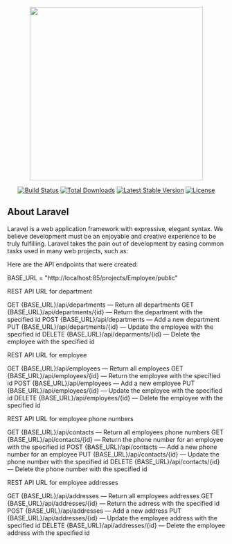 <p align="center"><a href="https://laravel.com" target="_blank"><img src="https://raw.githubusercontent.com/laravel/art/master/logo-lockup/5%20SVG/2%20CMYK/1%20Full%20Color/laravel-logolockup-cmyk-red.svg" width="400"></a></p>

<p align="center">
<a href="https://travis-ci.org/laravel/framework"><img src="https://travis-ci.org/laravel/framework.svg" alt="Build Status"></a>
<a href="https://packagist.org/packages/laravel/framework"><img src="https://poser.pugx.org/laravel/framework/d/total.svg" alt="Total Downloads"></a>
<a href="https://packagist.org/packages/laravel/framework"><img src="https://poser.pugx.org/laravel/framework/v/stable.svg" alt="Latest Stable Version"></a>
<a href="https://packagist.org/packages/laravel/framework"><img src="https://poser.pugx.org/laravel/framework/license.svg" alt="License"></a>
</p>

## About Laravel

Laravel is a web application framework with expressive, elegant syntax. We believe development must be an enjoyable and creative experience to be truly fulfilling. Laravel takes the pain out of development by easing common tasks used in many web projects, such as:


Here are the API endpoints that were created:

BASE_URL = "http://localhost:85/projects/Employee/public"


REST API URL for department

GET {BASE_URL}/api/departments — Return all departments
GET {BASE_URL}/api/departments/{id} — Return the department with the specified id
POST {BASE_URL}/api/departments — Add a new department
PUT {BASE_URL}/api/departments/{id} — Update the employee with the specified id
DELETE {BASE_URL}/api/deparments/{id} — Delete the employee with the specified id

REST API URL for employee

GET {BASE_URL}/api/employees — Return all employees
GET {BASE_URL}/api/employees/{id} — Return the employee with the specified id
POST {BASE_URL}/api/employees — Add a new employee
PUT {BASE_URL}/api/employees/{id} — Update the employee with the specified id
DELETE {BASE_URL}/api/employees/{id} — Delete the employee with the specified id

REST API URL for employee phone numbers

GET {BASE_URL}/api/contacts — Return all employees phone numbers
GET {BASE_URL}/api/contacts/{id} — Return the phone number for an employee with the specified id
POST {BASE_URL}/api/contacts — Add a new phone number for an employee
PUT {BASE_URL}/api/contacts/{id} — Update the phone number with the specified id
DELETE {BASE_URL}/api/contacts/{id} — Delete the phone number with the specified id



REST API URL for employee addresses

GET {BASE_URL}/api/addresses — Return all employees addresses
GET {BASE_URL}/api/addresses/{id} — Return the adrress with the specified id
POST {BASE_URL}/api/addresses — Add a new address
PUT {BASE_URL}/api/addresses/{id} — Update the employee address with the specified id
DELETE {BASE_URL}/api/addresses/{id} — Delete the employee address with the specified id